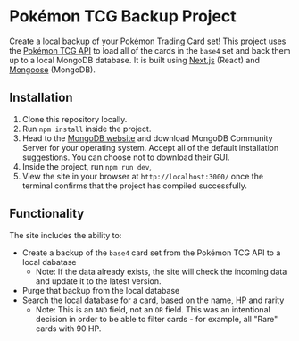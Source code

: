 # Pokémon TCG Backup Project

Create a local backup of your Pokémon Trading Card set! This project uses the [Pokémon TCG API](https://pokemontcg.io/) to load all of the cards in the `base4` set and back them up to a local MongoDB database. It is built using [Next.js](https://nextjs.org/) (React) and [Mongoose](https://mongoosejs.com/) (MongoDB).

## Installation

1. Clone this repository locally.
2. Run `npm install` inside the project.
3. Head to the [MongoDB website](https://www.mongodb.com/try/download/community) and download MongoDB Community Server for your operating system. Accept all of the default installation suggestions. You can choose not to download their GUI.
4. Inside the project, run `npm run dev`,
5. View the site in your browser at `http://localhost:3000/` once the terminal confirms that the project has compiled successfully.

## Functionality

The site includes the ability to:

- Create a backup of the `base4` card set from the Pokémon TCG API to a local dabatase
  - Note: If the data already exists, the site will check the incoming data and update it to the latest version.
- Purge that backup from the local database
- Search the local database for a card, based on the name, HP and rarity
  - Note: This is an `AND` field, not an `OR` field. This was an intentional decision in order to be able to filter cards - for example, all "Rare" cards with 90 HP.
